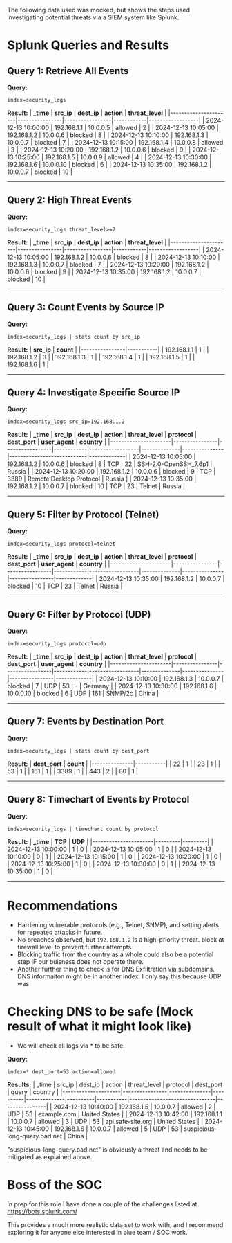 The following data used was mocked, but shows the steps used investigating potential threats via a SIEM system like Splunk.


# Splunk Queries and Results

## Query 1: Retrieve All Events
**Query:**
```spl
index=security_logs
```
**Result:**
| **_time**           | **src_ip**     | **dest_ip**     | **action** | **threat_level** |
|----------------------|----------------|-----------------|------------|------------------|
| 2024-12-13 10:00:00 | 192.168.1.1    | 10.0.0.5        | allowed    | 2                |
| 2024-12-13 10:05:00 | 192.168.1.2    | 10.0.0.6        | blocked    | 8                |
| 2024-12-13 10:10:00 | 192.168.1.3    | 10.0.0.7        | blocked    | 7                |
| 2024-12-13 10:15:00 | 192.168.1.4    | 10.0.0.8        | allowed    | 3                |
| 2024-12-13 10:20:00 | 192.168.1.2    | 10.0.0.6        | blocked    | 9                |
| 2024-12-13 10:25:00 | 192.168.1.5    | 10.0.0.9        | allowed    | 4                |
| 2024-12-13 10:30:00 | 192.168.1.6    | 10.0.0.10       | blocked    | 6                |
| 2024-12-13 10:35:00 | 192.168.1.2    | 10.0.0.7        | blocked    | 10               |

---

## Query 2: High Threat Events
**Query:**
```spl
index=security_logs threat_level>=7
```
**Result:**
| **_time**           | **src_ip**     | **dest_ip**     | **action** | **threat_level** |
|----------------------|----------------|-----------------|------------|------------------|
| 2024-12-13 10:05:00 | 192.168.1.2    | 10.0.0.6        | blocked    | 8                |
| 2024-12-13 10:10:00 | 192.168.1.3    | 10.0.0.7        | blocked    | 7                |
| 2024-12-13 10:20:00 | 192.168.1.2    | 10.0.0.6        | blocked    | 9                |
| 2024-12-13 10:35:00 | 192.168.1.2    | 10.0.0.7        | blocked    | 10               |

---

## Query 3: Count Events by Source IP
**Query:**
```spl
index=security_logs | stats count by src_ip
```
**Result:**
| **src_ip**     | **count** |
|----------------|-----------|
| 192.168.1.1    | 1         |
| 192.168.1.2    | 3         |
| 192.168.1.3    | 1         |
| 192.168.1.4    | 1         |
| 192.168.1.5    | 1         |
| 192.168.1.6    | 1         |

---

## Query 4: Investigate Specific Source IP
**Query:**
```spl
index=security_logs src_ip=192.168.1.2
```
**Result:**
| **_time**           | **src_ip**     | **dest_ip**     | **action** | **threat_level** | **protocol** | **dest_port** | **user_agent**             | **country** |
|----------------------|----------------|-----------------|------------|------------------|--------------|---------------|----------------------------|-------------|
| 2024-12-13 10:05:00 | 192.168.1.2    | 10.0.0.6        | blocked    | 8                | TCP          | 22            | SSH-2.0-OpenSSH_7.6p1     | Russia      |
| 2024-12-13 10:20:00 | 192.168.1.2    | 10.0.0.6        | blocked    | 9                | TCP          | 3389          | Remote Desktop Protocol    | Russia      |
| 2024-12-13 10:35:00 | 192.168.1.2    | 10.0.0.7        | blocked    | 10               | TCP          | 23            | Telnet                     | Russia      |

---

## Query 5: Filter by Protocol (Telnet)
**Query:**
```spl
index=security_logs protocol=telnet
```
**Result:**
| **_time**           | **src_ip**     | **dest_ip**     | **action** | **threat_level** | **protocol** | **dest_port** | **user_agent** | **country** |
|----------------------|----------------|-----------------|------------|------------------|--------------|---------------|----------------|-------------|
| 2024-12-13 10:35:00 | 192.168.1.2    | 10.0.0.7        | blocked    | 10               | TCP          | 23            | Telnet         | Russia      |

---

## Query 6: Filter by Protocol (UDP)
**Query:**
```spl
index=security_logs protocol=udp
```
**Result:**
| **_time**           | **src_ip**     | **dest_ip**     | **action** | **threat_level** | **protocol** | **dest_port** | **user_agent** | **country** |
|----------------------|----------------|-----------------|------------|------------------|--------------|---------------|----------------|-------------|
| 2024-12-13 10:10:00 | 192.168.1.3    | 10.0.0.7        | blocked    | 7                | UDP          | 53            | -              | Germany     |
| 2024-12-13 10:30:00 | 192.168.1.6    | 10.0.0.10       | blocked    | 6                | UDP          | 161           | SNMP/2c        | China       |

---
## Query 7: Events by Destination Port
**Query:**
```spl
index=security_logs | stats count by dest_port
```
**Result:**
| **dest_port** | **count** |
|---------------|-----------|
| 22            | 1         |
| 23            | 1         |
| 53            | 1         |
| 161           | 1         |
| 3389          | 1         |
| 443           | 2         |
| 80            | 1         |

---

## Query 8: Timechart of Events by Protocol
**Query:**
```spl
index=security_logs | timechart count by protocol
```
**Result:**
| **_time**           | **TCP** | **UDP** |
|----------------------|---------|---------|
| 2024-12-13 10:00:00 | 1       | 0       |
| 2024-12-13 10:05:00 | 1       | 0       |
| 2024-12-13 10:10:00 | 0       | 1       |
| 2024-12-13 10:15:00 | 1       | 0       |
| 2024-12-13 10:20:00 | 1       | 0       |
| 2024-12-13 10:25:00 | 1       | 0       |
| 2024-12-13 10:30:00 | 0       | 1       |
| 2024-12-13 10:35:00 | 1       | 0       |

---

# Recommendations
- Hardening vulnerable protocols (e.g., Telnet, SNMP), and setting alerts for repeated attacks in future.
- No breaches observed, but `192.168.1.2`  is a high-priority threat. block at firewall level to prevent further attempts.
- Blocking traffic from the country as a whole could also be a potential step IF our buisness does not operate there.
- Another further thing to check is for DNS Exfiltration via subdomains. DNS informaiton might be in another index. I only say this because UDP was

# Checking DNS to be safe (Mock result of what it might look like)
- We will check all logs via * to be safe.

**Query:**
```spl
index=* dest_port=53 action=allowed
```

**Results:**
| _time               | src_ip         | dest_ip       | action   | threat_level | protocol | dest_port | query                         | country        |
|---------------------|----------------|---------------|----------|--------------|----------|-----------|-------------------------------|----------------|
| 2024-12-13 10:40:00 | 192.168.1.5    | 10.0.0.7      | allowed  | 2            | UDP      | 53        | example.com                  | United States  |
| 2024-12-13 10:42:00 | 192.168.1.1    | 10.0.0.7      | allowed  | 3            | UDP      | 53        | api.safe-site.org            | United States  |
| 2024-12-13 10:45:00 | 192.168.1.6    | 10.0.0.7      | allowed  | 5            | UDP      | 53        | suspicious-long-query.bad.net | China          |


"suspicious-long-query.bad.net" is obviously a threat and needs to be mitigated as explained above.


# Boss of the SOC
In prep for this role I have done a couple of the challenges listed at https://bots.splunk.com/

This provides a much more realistic data set to work with, and I recommend exploring it for anyone else interested in blue team / SOC work.
